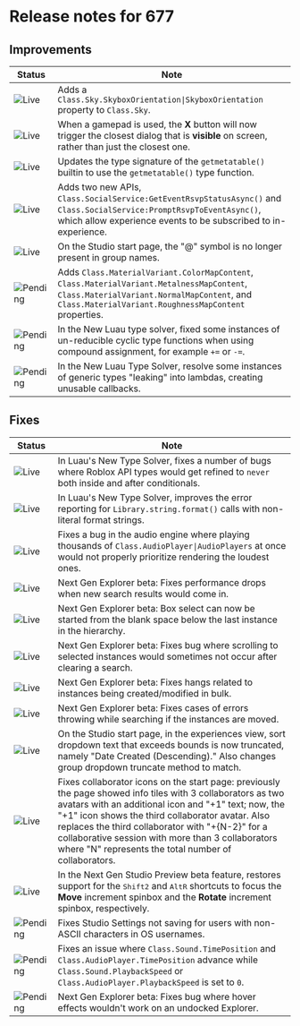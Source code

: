 # Release notes for 677

## Improvements

| Status | Note |
|--------|------|
| ![Live](https://img.shields.io/badge/Live-009E57?style=flat)  | Adds a `Class.Sky.SkyboxOrientation\|SkyboxOrientation` property to `Class.Sky`. |
| ![Live](https://img.shields.io/badge/Live-009E57?style=flat)  | When a gamepad is used, the **X** button will now trigger the closest dialog that is **visible** on screen, rather than just the closest one. |
| ![Live](https://img.shields.io/badge/Live-009E57?style=flat)  | Updates the type signature of the `getmetatable()` builtin to use the `getmetatable()` type function. |
| ![Live](https://img.shields.io/badge/Live-009E57?style=flat)  | Adds two new APIs, `Class.SocialService:GetEventRsvpStatusAsync()` and `Class.SocialService:PromptRsvpToEventAsync()`, which allow experience events to be subscribed to in-experience. |
| ![Live](https://img.shields.io/badge/Live-009E57?style=flat)  | On the Studio start page, the "@" symbol is no longer present in group names. |
| ![Pending](https://img.shields.io/badge/Pending-DEA517?style=flat)  | Adds `Class.MaterialVariant.ColorMapContent`, `Class.MaterialVariant.MetalnessMapContent`, `Class.MaterialVariant.NormalMapContent`, and `Class.MaterialVariant.RoughnessMapContent` properties. |
| ![Pending](https://img.shields.io/badge/Pending-DEA517?style=flat)  | In the New Luau type solver, fixed some instances of un-reducible cyclic type functions when using compound assignment, for example `+=` or `-=`. |
| ![Pending](https://img.shields.io/badge/Pending-DEA517?style=flat)  | In the New Luau Type Solver, resolve some instances of generic types "leaking" into lambdas, creating unusable callbacks. |
## Fixes

| Status | Note |
|--------|------|
| ![Live](https://img.shields.io/badge/Live-009E57?style=flat)  | In Luau's New Type Solver, fixes a number of bugs where Roblox API types would get refined to `never` both inside and after conditionals. |
| ![Live](https://img.shields.io/badge/Live-009E57?style=flat)  | In Luau's New Type Solver, improves the error reporting for `Library.string.format()` calls with non-literal format strings. |
| ![Live](https://img.shields.io/badge/Live-009E57?style=flat)  | Fixes a bug in the audio engine where playing thousands of `Class.AudioPlayer\|AudioPlayers` at once would not properly prioritize rendering the loudest ones. |
| ![Live](https://img.shields.io/badge/Live-009E57?style=flat)  | Next Gen Explorer beta: Fixes performance drops when new search results would come in. |
| ![Live](https://img.shields.io/badge/Live-009E57?style=flat)  | Next Gen Explorer beta: Box select can now be started from the blank space below the last instance in the hierarchy. |
| ![Live](https://img.shields.io/badge/Live-009E57?style=flat)  | Next Gen Explorer beta: Fixes bug where scrolling to selected instances would sometimes not occur after clearing a search. |
| ![Live](https://img.shields.io/badge/Live-009E57?style=flat)  | Next Gen Explorer beta: Fixes hangs related to instances being created/modified in bulk. |
| ![Live](https://img.shields.io/badge/Live-009E57?style=flat)  | Next Gen Explorer beta: Fixes cases of errors throwing while searching if the instances are moved. |
| ![Live](https://img.shields.io/badge/Live-009E57?style=flat)  | On the Studio start page, in the experiences view, sort dropdown text that exceeds bounds is now truncated, namely "Date Created (Descending)." Also changes group dropdown truncate method to match. |
| ![Live](https://img.shields.io/badge/Live-009E57?style=flat)  | Fixes collaborator icons on the start page: previously the page showed info tiles with 3 collaborators as two avatars with an additional icon and "+1" text; now, the "+1" icon shows the third collaborator avatar. Also replaces the third collaborator with "+{N-2}" for a collaborative session with more than 3 collaborators where "N" represents the total number of collaborators. |
| ![Live](https://img.shields.io/badge/Live-009E57?style=flat)  | In the Next Gen Studio Preview beta feature, restores support for the <kbd>Shift</kbd><kbd>2</kbd> and <kbd>Alt</kbd><kbd>R</kbd> shortcuts to focus the **Move** increment spinbox and the **Rotate** increment spinbox, respectively. |
| ![Pending](https://img.shields.io/badge/Pending-DEA517?style=flat)  | Fixes Studio Settings not saving for users with non-ASCII characters in OS usernames. |
| ![Pending](https://img.shields.io/badge/Pending-DEA517?style=flat)  | Fixes an issue where `Class.Sound.TimePosition` and `Class.AudioPlayer.TimePosition` advance while `Class.Sound.PlaybackSpeed` or `Class.AudioPlayer.PlaybackSpeed` is set to `0`. |
| ![Pending](https://img.shields.io/badge/Pending-DEA517?style=flat)  | Next Gen Explorer beta: Fixes bug where hover effects wouldn't work on an undocked Explorer. |
